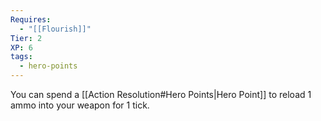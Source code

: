 ```yaml
---
Requires:
  - "[[Flourish]]"
Tier: 2
XP: 6
tags:
  - hero-points
---
```

You can spend a [[Action Resolution#Hero Points|Hero Point]] to reload 1 ammo into your weapon for 1 tick.